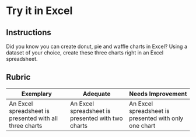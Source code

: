 # Try it in Excel

## Instructions

Did you know you can create donut, pie and waffle charts in Excel? Using a dataset of your choice, create these three charts right in an Excel spreadsheet.

## Rubric

| Exemplary                                               | Adequate                                          | Needs Improvement                                      |
| ------------------------------------------------------- | ------------------------------------------------- | ------------------------------------------------------ |
| An Excel spreadsheet is presented with all three charts | An Excel spreadsheet is presented with two charts | An Excel spreadsheet is presented with only one chart |